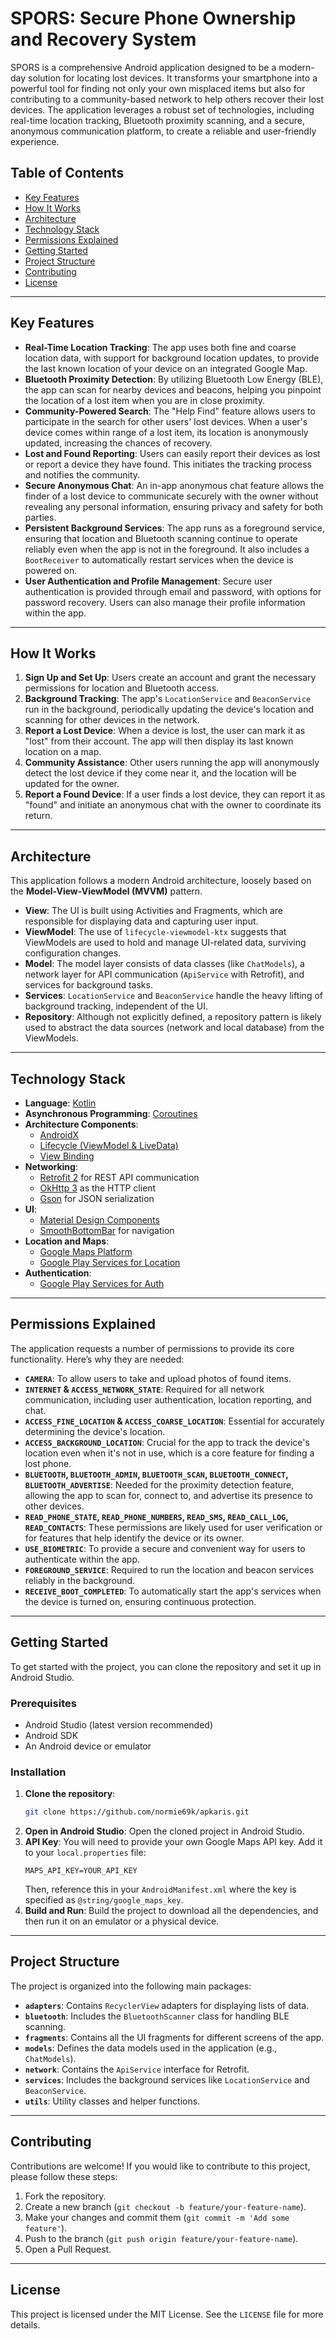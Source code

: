 # SPORS: Secure Phone Ownership and Recovery System

SPORS is a comprehensive Android application designed to be a modern-day solution for locating lost devices. It transforms your smartphone into a powerful tool for finding not only your own misplaced items but also for contributing to a community-based network to help others recover their lost devices. The application leverages a robust set of technologies, including real-time location tracking, Bluetooth proximity scanning, and a secure, anonymous communication platform, to create a reliable and user-friendly experience.

## Table of Contents

  - [Key Features](https://github.com/Normie69K/SPORS/edit/main/README.md#key-features)
  - [How It Works](https://github.com/Normie69K/SPORS/edit/main/README.md#how-it-works)
  - [Architecture](https://github.com/Normie69K/SPORS/edit/main/README.md#architecture)
  - [Technology Stack](https://github.com/Normie69K/SPORS/edit/main/README.md#technology-stack)
  - [Permissions Explained](https://github.com/Normie69K/SPORS/edit/main/README.md#permissions-explained)
  - [Getting Started](https://github.com/Normie69K/SPORS/edit/main/README.md#getting-started)
  - [Project Structure](https://github.com/Normie69K/SPORS/edit/main/README.md#project-structure)
  - [Contributing](https://github.com/Normie69K/SPORS/edit/main/README.md#contributing)
  - [License](https://github.com/Normie69K/SPORS/edit/main/README.md#license)

-----

## Key Features

  - **Real-Time Location Tracking**: The app uses both fine and coarse location data, with support for background location updates, to provide the last known location of your device on an integrated Google Map.
  - **Bluetooth Proximity Detection**: By utilizing Bluetooth Low Energy (BLE), the app can scan for nearby devices and beacons, helping you pinpoint the location of a lost item when you are in close proximity.
  - **Community-Powered Search**: The "Help Find" feature allows users to participate in the search for other users' lost devices. When a user's device comes within range of a lost item, its location is anonymously updated, increasing the chances of recovery.
  - **Lost and Found Reporting**: Users can easily report their devices as lost or report a device they have found. This initiates the tracking process and notifies the community.
  - **Secure Anonymous Chat**: An in-app anonymous chat feature allows the finder of a lost device to communicate securely with the owner without revealing any personal information, ensuring privacy and safety for both parties.
  - **Persistent Background Services**: The app runs as a foreground service, ensuring that location and Bluetooth scanning continue to operate reliably even when the app is not in the foreground. It also includes a `BootReceiver` to automatically restart services when the device is powered on.
  - **User Authentication and Profile Management**: Secure user authentication is provided through email and password, with options for password recovery. Users can also manage their profile information within the app.

-----

## How It Works

1.  **Sign Up and Set Up**: Users create an account and grant the necessary permissions for location and Bluetooth access.
2.  **Background Tracking**: The app's `LocationService` and `BeaconService` run in the background, periodically updating the device's location and scanning for other devices in the network.
3.  **Report a Lost Device**: When a device is lost, the user can mark it as "lost" from their account. The app will then display its last known location on a map.
4.  **Community Assistance**: Other users running the app will anonymously detect the lost device if they come near it, and the location will be updated for the owner.
5.  **Report a Found Device**: If a user finds a lost device, they can report it as "found" and initiate an anonymous chat with the owner to coordinate its return.

-----

## Architecture

This application follows a modern Android architecture, loosely based on the **Model-View-ViewModel (MVVM)** pattern.

  - **View**: The UI is built using Activities and Fragments, which are responsible for displaying data and capturing user input.
  - **ViewModel**: The use of `lifecycle-viewmodel-ktx` suggests that ViewModels are used to hold and manage UI-related data, surviving configuration changes.
  - **Model**: The model layer consists of data classes (like `ChatModels`), a network layer for API communication (`ApiService` with Retrofit), and services for background tasks.
  - **Services**: `LocationService` and `BeaconService` handle the heavy lifting of background tracking, independent of the UI.
  - **Repository**: Although not explicitly defined, a repository pattern is likely used to abstract the data sources (network and local database) from the ViewModels.

-----

## Technology Stack

  - **Language**: [Kotlin](https://kotlinlang.org/)
  - **Asynchronous Programming**: [Coroutines](https://kotlinlang.org/docs/coroutines-overview.html)
  - **Architecture Components**:
      - [AndroidX](https://developer.android.com/jetpack/androidx)
      - [Lifecycle (ViewModel & LiveData)](https://developer.android.com/topic/libraries/architecture/lifecycle)
      - [View Binding](https://developer.android.com/topic/libraries/view-binding)
  - **Networking**:
      - [Retrofit 2](https://square.github.io/retrofit/) for REST API communication
      - [OkHttp 3](https://square.github.io/okhttp/) as the HTTP client
      - [Gson](https://github.com/google/gson) for JSON serialization
  - **UI**:
      - [Material Design Components](https://material.io/develop/android)
      - [SmoothBottomBar](https://github.com/ibrahimsn98/SmoothBottomBar) for navigation
  - **Location and Maps**:
      - [Google Maps Platform](https://developers.google.com/maps/documentation/android-sdk/start)
      - [Google Play Services for Location](https://developers.google.com/android/reference/com/google/android/gms/location/package-summary)
  - **Authentication**:
      - [Google Play Services for Auth](https://developers.google.com/android/reference/com/google/android/gms/auth/api/package-summary)

-----

## Permissions Explained

The application requests a number of permissions to provide its core functionality. Here’s why they are needed:

  - **`CAMERA`**: To allow users to take and upload photos of found items.
  - **`INTERNET` & `ACCESS_NETWORK_STATE`**: Required for all network communication, including user authentication, location reporting, and chat.
  - **`ACCESS_FINE_LOCATION` & `ACCESS_COARSE_LOCATION`**: Essential for accurately determining the device's location.
  - **`ACCESS_BACKGROUND_LOCATION`**: Crucial for the app to track the device's location even when it's not in use, which is a core feature for finding a lost phone.
  - **`BLUETOOTH`, `BLUETOOTH_ADMIN`, `BLUETOOTH_SCAN`, `BLUETOOTH_CONNECT`, `BLUETOOTH_ADVERTISE`**: Needed for the proximity detection feature, allowing the app to scan for, connect to, and advertise its presence to other devices.
  - **`READ_PHONE_STATE`, `READ_PHONE_NUMBERS`, `READ_SMS`, `READ_CALL_LOG`, `READ_CONTACTS`**: These permissions are likely used for user verification or for features that help identify the device or its owner.
  - **`USE_BIOMETRIC`**: To provide a secure and convenient way for users to authenticate within the app.
  - **`FOREGROUND_SERVICE`**: Required to run the location and beacon services reliably in the background.
  - **`RECEIVE_BOOT_COMPLETED`**: To automatically start the app's services when the device is turned on, ensuring continuous protection.

-----

## Getting Started

To get started with the project, you can clone the repository and set it up in Android Studio.

### Prerequisites

  - Android Studio (latest version recommended)
  - Android SDK
  - An Android device or emulator

### Installation

1.  **Clone the repository**:
    ```sh
    git clone https://github.com/normie69k/apkaris.git
    ```
2.  **Open in Android Studio**: Open the cloned project in Android Studio.
3.  **API Key**: You will need to provide your own Google Maps API key. Add it to your `local.properties` file:
    ```
    MAPS_API_KEY=YOUR_API_KEY
    ```
    Then, reference this in your `AndroidManifest.xml` where the key is specified as `@string/google_maps_key`.
4.  **Build and Run**: Build the project to download all the dependencies, and then run it on an emulator or a physical device.

-----

## Project Structure

The project is organized into the following main packages:

  - **`adapters`**: Contains `RecyclerView` adapters for displaying lists of data.
  - **`bluetooth`**: Includes the `BluetoothScanner` class for handling BLE scanning.
  - **`fragments`**: Contains all the UI fragments for different screens of the app.
  - **`models`**: Defines the data models used in the application (e.g., `ChatModels`).
  - **`network`**: Contains the `ApiService` interface for Retrofit.
  - **`services`**: Includes the background services like `LocationService` and `BeaconService`.
  - **`utils`**: Utility classes and helper functions.

-----

## Contributing

Contributions are welcome\! If you would like to contribute to this project, please follow these steps:

1.  Fork the repository.
2.  Create a new branch (`git checkout -b feature/your-feature-name`).
3.  Make your changes and commit them (`git commit -m 'Add some feature'`).
4.  Push to the branch (`git push origin feature/your-feature-name`).
5.  Open a Pull Request.

-----

## License

This project is licensed under the MIT License. See the `LICENSE` file for more details.
